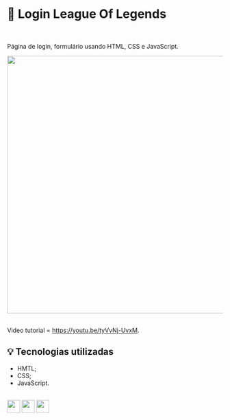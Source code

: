 # :trident: Login League Of Legends

<br>

Página de login, formulário usando HTML, CSS e JavaScript.


<img src="https://github.com/Raquel-Moura/Login_LeagueOfLegends/assets/111471780/cc87ad34-d463-4fe9-9638-6b659802db19.png" width="600px">

<br>
<br>

Video tutorial = https://youtu.be/tyVvNj-UvxM.

## 💡 Tecnologias utilizadas 
- HMTL;
- CSS;
- JavaScript.
<div style="display; inline_block"><br>
<img aling="center" height="30" width="30" src="https://cdn.jsdelivr.net/gh/devicons/devicon/icons/html5/html5-original.svg" />
          
<img aling="center" height="30" width="30" src="https://cdn.jsdelivr.net/gh/devicons/devicon/icons/css3/css3-original.svg" />
 
<img aling="center" height="30" width="30" src="https://cdn.jsdelivr.net/gh/devicons/devicon/icons/javascript/javascript-original.svg" />
 </div>   
